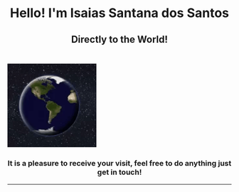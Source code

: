 <h1 align="center">
  Hello! I'm <b>Isaias Santana dos Santos</b> <br>
</h1>
<h2 align="center">
  Directly to the World!<br> <br>
</h2
<p align="center">
  <img width="200px" height="auto" src="src/assets/to_redme/ezgif.com-add-text.gif">
 
</p> 
<h3 align="center" >
  It is a pleasure to receive your visit, feel free to do anything just get in touch!
</h3>
<hr>
